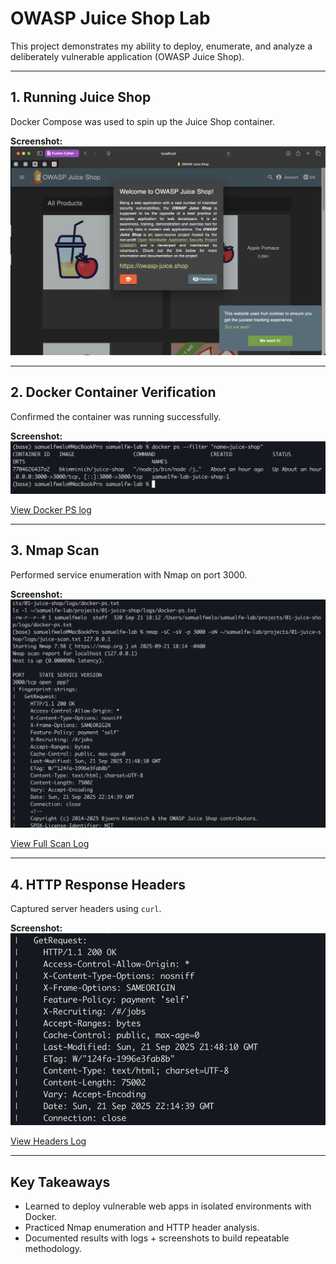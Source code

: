 # OWASP Juice Shop Lab

This project demonstrates my ability to deploy, enumerate, and analyze a deliberately vulnerable application (OWASP Juice Shop).

---

## 1. Running Juice Shop
Docker Compose was used to spin up the Juice Shop container.

**Screenshot:**  
![Juice Shop Running](assets/2025-09-21-01-juice-shop-home.png)

---

## 2. Docker Container Verification
Confirmed the container was running successfully.

**Screenshot:**  
![Docker Container](assets/2025-09-21-01-juice-shop-docker.png)

[View Docker PS log](logs/docker-ps.txt)

---

## 3. Nmap Scan
Performed service enumeration with Nmap on port 3000.

**Screenshot:**  
![Nmap Scan](assets/2025-09-21-01-juice-shop-nmap.png)

[View Full Scan Log](logs/juice-scan.txt)

---

## 4. HTTP Response Headers
Captured server headers using `curl`.

**Screenshot:**  
![Headers](assets/2025-09-21-01-juice-shop-headers.png)

[View Headers Log](logs/juice-headers.txt)

---

## Key Takeaways
- Learned to deploy vulnerable web apps in isolated environments with Docker.  
- Practiced Nmap enumeration and HTTP header analysis.  
- Documented results with logs + screenshots to build repeatable methodology.
